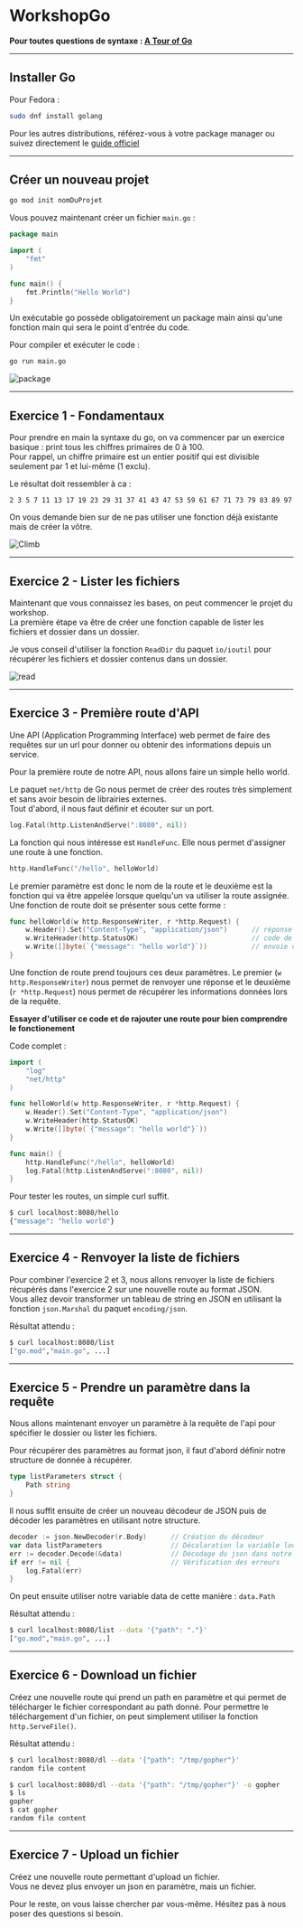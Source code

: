 # WorkshopGo

**Pour toutes questions de syntaxe : [A Tour of Go](https://tour.golang.org/)**  

****
## Installer Go

Pour Fedora :
```bash
sudo dnf install golang
```
Pour les autres distributions, référez-vous à votre package manager ou suivez directement le [guide officiel](https://golang.org/doc/install)


****
## Créer un nouveau projet 

```bash
go mod init nomDuProjet
```

Vous pouvez maintenant créer un fichier `main.go` :
```Go
package main

import (
	"fmt"
)

func main() {
	fmt.Println("Hello World")
}
```
Un exécutable go possède obligatoirement un package main ainsi qu'une fonction main qui sera le point d'entrée du code.

Pour compiler et exécuter le code :
```bash
go run main.go
```

![package](https://github.com/egonelbre/gophers/blob/master/vector/fairy-tale/witch-learning.svg)


****
## Exercice 1 - Fondamentaux

Pour prendre en main la syntaxe du go, on va commencer par un exercice basique : print tous les chiffres primaires de 0 à 100.  
Pour rappel, un chiffre primaire est un entier positif qui est divisible seulement par 1 et lui-même (1 exclu).

Le résultat doit ressembler à ca :
```
2 3 5 7 11 13 17 19 23 29 31 37 41 43 47 53 59 61 67 71 73 79 83 89 97
```

On vous demande bien sur de ne pas utiliser une fonction déjà existante mais de créer la vôtre.

![Climb](https://github.com/egonelbre/gophers/blob/master/vector/adventure/hiking.svg)


****
## Exercice 2 - Lister les fichiers

Maintenant que vous connaissez les bases, on peut commencer le projet du workshop.  
La première étape va être de créer une fonction capable de lister les fichiers et dossier dans un dossier.

Je vous conseil d'utiliser la fonction `ReadDir` du paquet `io/ioutil` pour récupérer les fichiers et dossier contenus dans un dossier.

![read](https://github.com/egonelbre/gophers/blob/master/sketch/fairy-tale/messenger-reading.png)


****
## Exercice 3 - Première route d'API

Une API (Application Programming Interface) web permet de faire des requêtes sur un url pour donner ou obtenir des informations depuis un service.

Pour la première route de notre API, nous allons faire un simple hello world.

Le paquet `net/http` de Go nous permet de créer des routes très simplement et sans avoir besoin de librairies externes.  
Tout d'abord, il nous faut définir et écouter sur un port.  
```Go
log.Fatal(http.ListenAndServe(":8080", nil))
```
La fonction qui nous intéresse est `HandleFunc`. Elle nous permet d'assigner une route à une fonction.
```Go
http.HandleFunc("/hello", helloWorld)
```
Le premier paramètre est donc le nom de la route et le deuxième est la fonction qui va être appelée lorsque quelqu'un va utiliser la route assignée.  
Une fonction de route doit se présenter sous cette forme :
```Go
func helloWorld(w http.ResponseWriter, r *http.Request) {
	w.Header().Set("Content-Type", "application/json")      // réponse de type JSON
	w.WriteHeader(http.StatusOK)                            // code de réponse HTTP                      
	w.Write([]byte(`{"message": "hello world"}`))           // envoie de la réponse
}
```
Une fonction de route prend toujours ces deux paramètres. Le premier (`w http.ResponseWriter`) nous permet de renvoyer une réponse et le deuxième (`r *http.Request`) nous permet de récupérer les informations données lors de la requête.

**Essayer d'utiliser ce code et de rajouter une route pour bien comprendre le fonctionement**

Code complet : 
```Go
import (
	"log"
	"net/http"
)

func helloWorld(w http.ResponseWriter, r *http.Request) {
	w.Header().Set("Content-Type", "application/json")
	w.WriteHeader(http.StatusOK)
	w.Write([]byte(`{"message": "hello world"}`))
}

func main() {
	http.HandleFunc("/hello", helloWorld)
	log.Fatal(http.ListenAndServe(":8080", nil))
}
```
Pour tester les routes, un simple curl suffit.  
```bash
$ curl localhost:8080/hello
{"message": "hello world"}
```


****
## Exercice 4 - Renvoyer la liste de fichiers

Pour combiner l'exercice 2 et 3, nous allons renvoyer la liste de fichiers récupérés dans l'exercice 2 sur une nouvelle route au format JSON.  
Vous allez devoir transformer un tableau de string en JSON en utilisant la fonction `json.Marshal` du paquet `encoding/json`.

Résultat attendu :
```bash
$ curl localhost:8080/list
["go.mod","main.go", ...]
```


****
## Exercice 5 - Prendre un paramètre dans la requête

Nous allons maintenant envoyer un paramètre à la requête de l'api pour spécifier le dossier ou lister les fichiers.

Pour récupérer des paramètres au format json, il faut  d'abord définir notre structure de donnée à récupérer.
```Go
type listParameters struct {
	Path string
}
```

Il nous suffit ensuite de créer un nouveau décodeur de JSON puis de décoder les paramètres en utilisant notre structure.

```Go
decoder := json.NewDecoder(r.Body)		// Création du décodeur
var data listParameters					// Décalaration la variable local du type de la structure
err := decoder.Decode(&data)			// Décodage du json dans notre structure
if err != nil {							// Vérification des erreurs
	log.Fatal(err)
}
```

On peut ensuite utiliser notre variable data de cette manière : `data.Path`

Résultat attendu :
```bash
$ curl localhost:8080/list --data '{"path": "."}'
["go.mod","main.go", ...]
```


****
## Exercice 6 - Download un fichier

Créez une nouvelle route qui prend un path en paramètre et qui permet de télécharger le fichier correspondant au path donné.
Pour permettre le téléchargement d'un fichier, on peut simplement utiliser la fonction `http.ServeFile()`.

Résultat attendu :
```bash
$ curl localhost:8080/dl --data '{"path": "/tmp/gopher"}'
random file content
```

```bash
$ curl localhost:8080/dl --data '{"path": "/tmp/gopher"}' -o gopher
$ ls
gopher
$ cat gopher
random file content
```


****
## Exercice 7 - Upload un fichier

Créez une nouvelle route permettant d'upload un fichier.  
Vous ne devez plus envoyer un json en paramètre, mais un fichier.

Pour le reste, on vous laisse chercher par vous-même. Hésitez pas à nous poser des questions si besoin.